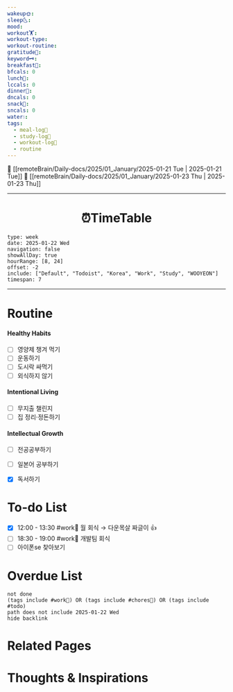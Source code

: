```yaml
---
wakeup🌞: 
sleep🌜: 
mood: 
workout🏋️: 
workout-type: 
workout-routine: 
gratitude🙏: 
keyword🗝️: 
breakfast🍳: 
bfcals: 0
lunch🍚: 
lccals: 0
dinner🥗: 
dncals: 0
snack🍬: 
sncals: 0
water💧: 
tags:
  - meal-log📝
  - study-log📓
  - workout-log💪
  - routine
---
```


🔺 [[remoteBrain/Daily-docs/2025/01_January/2025-01-21 Tue | 2025-01-21 Tue]]
🔻 [[remoteBrain/Daily-docs/2025/01_January/2025-01-23 Thu | 2025-01-23 Thu]]
___
<h1> <center>⏰TimeTable </center> </h1>

```gEvent
type: week
date: 2025-01-22 Wed
navigation: false
showAllDay: true
hourRange: [8, 24]
offset: -2
include: ["Default", "Todoist", "Korea", "Work", "Study", "WOOYEON"]
timespan: 7
```

--- 


# Routine 

####  Healthy Habits
- [ ] 영양제 챙겨 먹기
- [ ] 운동하기
- [ ] 도시락 싸먹기 
- [ ] 외식하지 않기 

####  Intentional Living 
- [ ] 무지출 챌린지 
- [ ] 집 정리·정돈하기

#### Intellectual Growth
- [ ] 전공공부하기
- [ ] 일본어 공부하기
- [x] 독서하기



# To-do List

- [x] 12:00 - 13:30 #work💼 월 회식 → 다운목살 짜글이 👍
- [ ] 18:30 - 19:00 #work💼 개발팀 회식
- [ ] 아이폰se 찾아보기 

# Overdue List
```tasks
not done
(tags include #work💼) OR (tags include #chores🧺) OR (tags include #todo)
path does not include 2025-01-22 Wed
hide backlink
```

# Related Pages



# Thoughts & Inspirations

